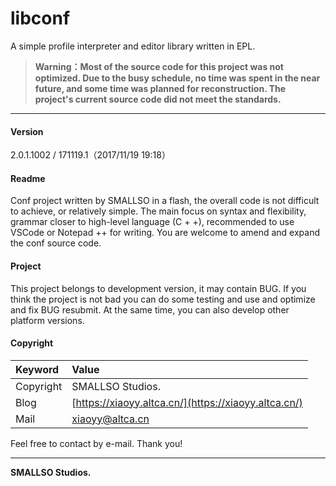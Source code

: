 # libconf

A simple profile interpreter and editor library written in EPL.

> **Warning：Most of the source code for this project was not optimized. Due to the busy schedule, no time was spent in the near future, and some time was planned for reconstruction. The project's current source code did not meet the standards.**

---

#### Version

2.0.1.1002 / 171119.1（2017/11/19 19:18）

#### Readme

Conf project written by SMALLSO in a flash, the overall code is not difficult to achieve, or relatively simple. The main focus on syntax and flexibility, grammar closer to high-level language \(C + +\), recommended to use VSCode or Notepad ++ for writing. You are welcome to amend and expand the conf source code.

#### Project

This project belongs to development version, it may contain BUG. If you think the project is not bad you can do some testing and use and optimize and fix BUG resubmit. At the same time, you can also develop other platform versions.

#### Copyright

| **Keyword** | **Value** |
| :--- | :--- |
| Copyright | SMALLSO Studios. |
| Blog | [https://xiaoyy.altca.cn/](https://xiaoyy.altca.cn/) |
| Mail | xiaoyy@altca.cn |

Feel free to contact by e-mail. Thank you!

---

**SMALLSO Studios.**

